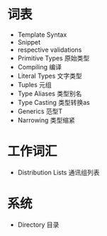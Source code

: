 # 词表

- Template Syntax
- Snippet
- respective validations
- Primitive Types 原始类型
- Compiling 编译
- Literal Types 文字类型
- Tuples 元组
- Type Aliases 类型别名
- Type Casting 类型转换as
- Generics 范型T
- Narrowing 类型缩紧

# 工作词汇
- Distribution Lists 通讯组列表

# 系统
- Directory 目录